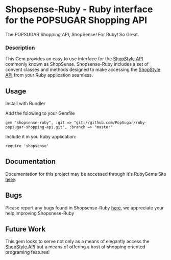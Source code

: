 # Shopsense-Ruby - Ruby interface for the POPSUGAR Shopping API

The POPSUGAR Shopping API, ShopSense! For Ruby! So Great.

### Description

This Gem provides an easy to use interface for the
[ShopStyle API](https://shopsense.shopstyle.com/page/ShopSenseHome) commonly known as ShopSense.
Shopsense-Ruby includes a set of convent classes and methods designed to make 
accessing the [ShopStyle API](https://shopsense.shopstyle.com/page/ShopSenseHome) 
from your Ruby application seamless.

## Usage

Install with Bundler

Add the folowing to your Gemfile
```
gem "shopsense-ruby", :git => "git://github.com/PopSugar/ruby-popsugar-shopping-api.git", :branch => "master"
```

Include it in you Ruby application:

    require 'shopsense'

## Documentation

Documentation for this project may be accessed through it's RubyGems Site [here](https://rubygems.org/gems/shopsense-ruby).

## Bugs

Please report any bugs found in Shopsense-Ruby [here](https://github.com/RudyComputing/shopsense-ruby/issues), we appreciate your help improving Shopsnese-Ruby

## Future Work

This gem looks to serve not only as a means of elegantly access the 
[ShopStyle API](https://shopsense.shopstyle.com/page/ShopSenseHome) 
but a means of offering a host of shopping oriented programing features!
